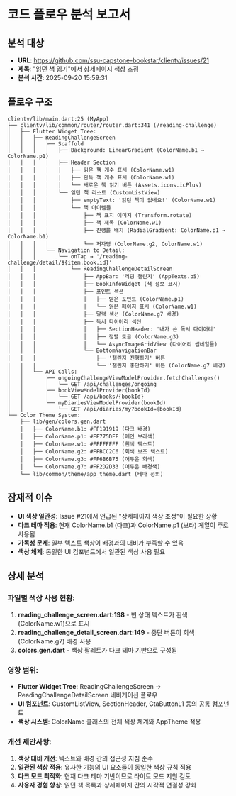 # 코드 플로우 분석 보고서

## 분석 대상
- **URL**: https://github.com/ssu-capstone-bookstar/clientv/issues/21
- **제목**: "읽던 책 읽기"에서 상세페이지 색상 조정
- **분석 시간**: 2025-09-20 15:59:31

## 플로우 구조
```
clientv/lib/main.dart:25 (MyApp)
├── clientv/lib/common/router/router.dart:341 (/reading-challenge)
│   ├── Flutter Widget Tree:
│   │   ├── ReadingChallengeScreen
│   │   │   ├── Scaffold
│   │   │   │   ├── Background: LinearGradient (ColorName.b1 → ColorName.p1)
│   │   │   │   ├── Header Section
│   │   │   │   │   ├── 읽은 책 개수 표시 (ColorName.w1)
│   │   │   │   │   ├── 완독 책 개수 표시 (ColorName.w1)
│   │   │   │   │   └── 새로운 책 읽기 버튼 (Assets.icons.icPlus)
│   │   │   │   └── 읽던 책 리스트 (CustomListView)
│   │   │   │       ├── emptyText: '읽던 책이 없네요!' (ColorName.w1)
│   │   │   │       └── 책 아이템들
│   │   │   │           ├── 책 표지 이미지 (Transform.rotate)
│   │   │   │           ├── 책 제목 (ColorName.w1)
│   │   │   │           ├── 진행률 배지 (RadialGradient: ColorName.p1 → ColorName.b1)
│   │   │   │           └── 저자명 (ColorName.g2, ColorName.w1)
│   │   │   └── Navigation to Detail:
│   │   │       └── onTap → '/reading-challenge/detail/${item.book.id}'
│   │   │           └── ReadingChallengeDetailScreen
│   │   │               ├── AppBar: '리딩 챌린지' (AppTexts.b5)
│   │   │               ├── BookInfoWidget (책 정보 표시)
│   │   │               ├── 포인트 섹션
│   │   │               │   ├── 받은 포인트 (ColorName.p1)
│   │   │               │   └── 읽은 페이지 표시 (ColorName.w1)
│   │   │               ├── 달력 섹션 (ColorName.g7 배경)
│   │   │               ├── 독서 다이어리 섹션
│   │   │               │   ├── SectionHeader: '내가 쓴 독서 다이어리'
│   │   │               │   ├── 정렬 토글 (ColorName.g3)
│   │   │               │   └── AsyncImageGridView (다이어리 썸네일들)
│   │   │               └── BottomNavigationBar
│   │   │                   ├── '챌린지 진행하기' 버튼
│   │   │                   └── '챌린지 중단하기' 버튼 (ColorName.g7 배경)
│   │   └── API Calls:
│   │       ├── ongoingChallengeViewModelProvider.fetchChallenges()
│   │       │   └── GET /api/challenges/ongoing
│   │       ├── bookViewModelProvider(bookId)
│   │       │   └── GET /api/books/{bookId}
│   │       └── myDiariesViewModelProvider(bookId)
│   │           └── GET /api/diaries/my?bookId={bookId}
└── Color Theme System:
    ├── lib/gen/colors.gen.dart
    │   ├── ColorName.b1: #FF191919 (다크 배경)
    │   ├── ColorName.p1: #FF775DFF (메인 보라색)
    │   ├── ColorName.w1: #FFFFFFFF (흰색 텍스트)
    │   ├── ColorName.g2: #FFBCC2C6 (회색 보조 텍스트)
    │   ├── ColorName.g3: #FF6B6B75 (어두운 회색)
    │   └── ColorName.g7: #FF2D2D33 (어두운 배경색)
    └── lib/common/theme/app_theme.dart (테마 정의)
```

## 잠재적 이슈
- **UI 색상 일관성**: Issue #21에서 언급된 "상세페이지 색상 조정"이 필요한 상황
- **다크 테마 적용**: 현재 ColorName.b1 (다크)과 ColorName.p1 (보라) 계열이 주로 사용됨
- **가독성 문제**: 일부 텍스트 색상이 배경과의 대비가 부족할 수 있음
- **색상 체계**: 동일한 UI 컴포넌트에서 일관된 색상 사용 필요

## 상세 분석
### 파일별 색상 사용 현황:
1. **reading_challenge_screen.dart:198** - 빈 상태 텍스트가 흰색(ColorName.w1)으로 표시
2. **reading_challenge_detail_screen.dart:149** - 중단 버튼이 회색(ColorName.g7) 배경 사용
3. **colors.gen.dart** - 색상 팔레트가 다크 테마 기반으로 구성됨

### 영향 범위:
- **Flutter Widget Tree**: ReadingChallengeScreen → ReadingChallengeDetailScreen 네비게이션 플로우
- **UI 컴포넌트**: CustomListView, SectionHeader, CtaButtonL1 등의 공통 컴포넌트
- **색상 시스템**: ColorName 클래스의 전체 색상 체계와 AppTheme 적용

### 개선 제안사항:
1. **색상 대비 개선**: 텍스트와 배경 간의 접근성 지침 준수
2. **일관된 색상 적용**: 유사한 기능의 UI 요소들이 동일한 색상 규칙 적용
3. **다크 모드 최적화**: 현재 다크 테마 기반이므로 라이트 모드 지원 검토
4. **사용자 경험 향상**: 읽던 책 목록과 상세페이지 간의 시각적 연결성 강화